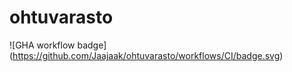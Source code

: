 # ohtuvarasto

![GHA workflow badge] (https://github.com/Jaajaak/ohtuvarasto/workflows/CI/badge.svg)
